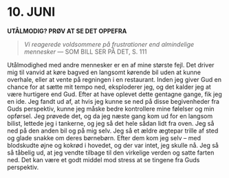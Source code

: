 # 10. JUNI

**UTÅLMODIG? PRØV AT SE DET OPPEFRA**

> *Vi reagerede voldsommere på frustrationer end almindelige mennesker*
> — SOM BILL SER PÅ DET, S. 111

Utålmodighed med andre mennesker er en af mine største fejl. Det driver mig til vanvid at køre bagved en langsomt kørende bil uden at kunne overhale, eller at vente på regningen i en restaurant. Inden jeg giver Gud en chance for at sætte mit tempo ned, eksploderer jeg, og det kalder jeg at være hurtigere end Gud. Efter at have oplevet dette gentagne gange, fik jeg en ide. Jeg fandt ud af, at hvis jeg kunne se ned på disse begivenheder fra Guds perspektiv, kunne jeg måske bedre kontrollere mine følelser og min opførsel. Jeg prøvede det, og da jeg næste gang kom ud for en langsom bilist, lettede jeg i tankerne, og jeg så det hele sådan lidt fra oven. Jeg så ned på den anden bil og på mig selv. Jeg så et ældre ægtepar trille af sted og glade snakke om deres børnebørn. Efter dem kom jeg selv – med blodskudte øjne og kokrød i hovedet, og der var intet, jeg skulle nå. Jeg så så tåbelig ud, at jeg vendte tilbage til den virkelige verden og satte farten ned. Det kan være et godt middel mod stress at se tingene fra Guds perspektiv.
